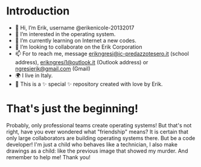 # Introduction
- 👋 Hi, I’m Erik, username @erikenicole-20132017
- 👀 I’m interested in the operating system.
- 🌱 I’m currently learning on Internet a new codes.
- 💞️ I’m looking to collaborate on the Erik Corporation
- 📫 For to reach me, message erikngresi@ic-predazzotesero.it (school address), erikngresi1@outlook.it (Outlook address) or ngresierik@gmail.com (Gmail)
- 🌍 I live in Italy.
- 🍃 This is a ✨ special ✨ repository created with love by Erik.

# That's just the beginning!
Probably, only professional teams create operating systems!
But that's not right, have you ever wondered what "friendship" means?
It is certain that only large collaborators are building operating systems there.
But be a code developer! I'm just a child who
behaves like a technician, I also make drawings as a child: 
like the previous image that showed my murder.
And remember to help me! Thank you!

